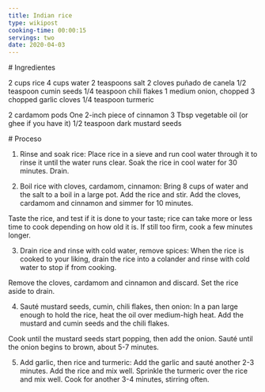 ```yaml
---
title: Indian rice 
type: wikipost
cooking-time: 00:00:15
servings: two 
date: 2020-04-03
---
```


# Ingredientes

2 cups rice
4 cups water
2 teaspoons salt
2 cloves
puñado de canela 
1/2 teaspoon cumin seeds
1/4 teaspoon chili flakes
1 medium onion, chopped
3 chopped garlic cloves
1/4 teaspoon turmeric


2 cardamom pods
One 2-inch piece of cinnamon
3 Tbsp vegetable oil (or ghee if you have it)
1/2 teaspoon dark mustard seeds

# Proceso

1. Rinse and soak rice: Place rice in a sieve and run cool water through it to rinse it until the water runs clear. Soak the rice in cool water for 30 minutes. Drain.

2. Boil rice with cloves, cardamom, cinnamon: Bring 8 cups of water and the salt to a boil in a large pot. Add the rice and stir. Add the cloves, cardamom and cinnamon and simmer for 10 minutes.

Taste the rice, and test if it is done to your taste; rice can take more or less time to cook depending on how old it is. If still too firm, cook a few minutes longer.

3. Drain rice and rinse with cold water, remove spices: When the rice is cooked to your liking, drain the rice into a colander and rinse with cold water to stop if from cooking.

Remove the cloves, cardamom and cinnamon and discard. Set the rice aside to drain.

4. Sauté mustard seeds, cumin, chili flakes, then onion: In a pan large enough to hold the rice, heat the oil over medium-high heat. Add the mustard and cumin seeds and the chili flakes.

Cook until the mustard seeds start popping, then add the onion. Sauté until the onion begins to brown, about 5-7 minutes.

5. Add garlic, then rice and turmeric: Add the garlic and sauté another 2-3 minutes. Add the rice and mix well. Sprinkle the turmeric over the rice and mix well. Cook for another 3-4 minutes, stirring often.

